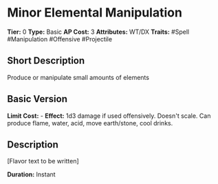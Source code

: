 # Minor Elemental Manipulation

**Tier:** 0
**Type:** Basic
**AP Cost:** 3
**Attributes:** WT/DX
**Traits:** #Spell #Manipulation #Offensive #Projectile

## Short Description
Produce or manipulate small amounts of elements

## Basic Version
**Limit Cost:** -
**Effect:** 1d3 damage if used offensively. Doesn't scale. Can produce flame, water, acid, move earth/stone, cool drinks.

## Description
[Flavor text to be written]

**Duration:** Instant